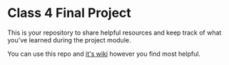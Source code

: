 # Class 4 Final Project

This is your repository to share helpful resources and keep track of what you've learned during the project module.

You can use this repo and [it's wiki](https://github.com/HackYourFutureBEHomework/class-4-final-projecting/wiki) however you find most helpful.
